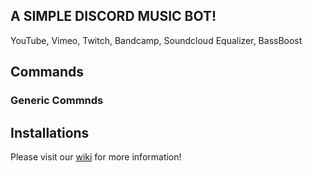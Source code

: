 ## A SIMPLE DISCORD MUSIC BOT!

YouTube, Vimeo, Twitch, Bandcamp, Soundcloud Equalizer, BassBoost

## Commands

### Generic Commnds



## Installations 

Please visit our [wiki](https://github.com/bjm021/momobot/wiki) for more information!
<!--stackedit_data:
eyJoaXN0b3J5IjpbMTAyOTAzMTgzNCwxNTQ5MjI5NzQzXX0=
-->